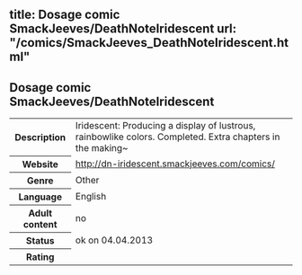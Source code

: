 title: Dosage comic SmackJeeves/DeathNoteIridescent
url: "/comics/SmackJeeves_DeathNoteIridescent.html"
---
Dosage comic SmackJeeves/DeathNoteIridescent
-----------------------------------------

<table class="comicinfo">
<tr>
<th>Description</th><td>Iridescent: Producing a display of lustrous, rainbowlike colors. Completed. Extra chapters in the making~</td>
</tr>
<tr>
<th>Website</th><td><a href="http://dn-iridescent.smackjeeves.com/comics/">http://dn-iridescent.smackjeeves.com/comics/</a></td>
</tr>
<tr>
<th>Genre</th><td>Other</td>
</tr>
<tr>
<th>Language</th><td>English</td>
</tr>
<tr>
<th>Adult content</th><td>no</td>
</tr>
<tr>
<th>Status</th><td>ok on 04.04.2013</td>
</tr>
<tr>
<th>Rating</th><td><div class="g-plusone" data-size="standard" data-annotation="bubble"
 data-href="http://dn-iridescent.smackjeeves.com/comics/"></div></td>
</tr>
</table>
<script type="text/javascript">
  (function() {
    var po = document.createElement('script'); po.type = 'text/javascript'; po.async = true;
    po.src = 'https://apis.google.com/js/plusone.js';
    var s = document.getElementsByTagName('script')[0]; s.parentNode.insertBefore(po, s);
  })();
</script>
